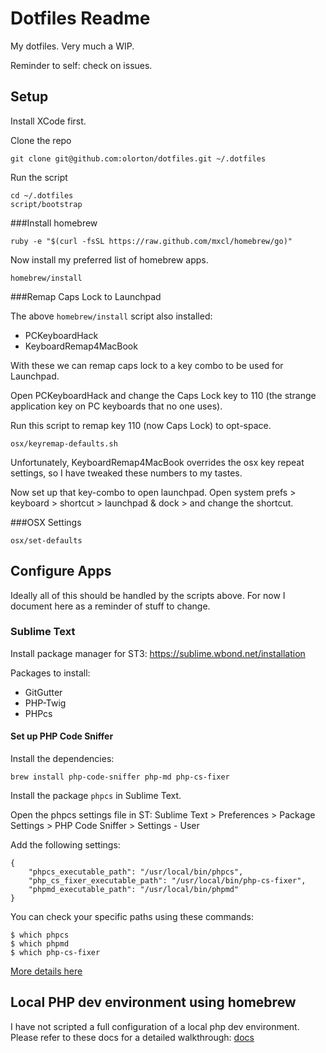 # Dotfiles Readme

My dotfiles. Very much a WIP.

Reminder to self: check on issues.

## Setup

Install XCode first.

Clone the repo

    git clone git@github.com:olorton/dotfiles.git ~/.dotfiles

Run the script
    
    cd ~/.dotfiles
    script/bootstrap

###Install homebrew

    ruby -e "$(curl -fsSL https://raw.github.com/mxcl/homebrew/go)"

Now install my preferred list of homebrew apps.

    homebrew/install

###Remap Caps Lock to Launchpad

The above ```homebrew/install``` script also installed:

- PCKeyboardHack
- KeyboardRemap4MacBook

With these we can remap caps lock to a key combo to be used for Launchpad.

Open PCKeyboardHack and change the Caps Lock key to 110 (the strange application key on PC keyboards that no one uses).

Run this script to remap key 110 (now Caps Lock) to opt-space.

	osx/keyremap-defaults.sh

Unfortunately, KeyboardRemap4MacBook overrides the osx key repeat settings, so I have tweaked these numbers to my tastes.

Now set up that key-combo to open launchpad. Open system prefs > keyboard > shortcut > launchpad & dock > and change the shortcut.

###OSX Settings
    
    osx/set-defaults

## Configure Apps

Ideally all of this should be handled by the scripts above. For now I document here as a reminder of stuff to change.

### Sublime Text

Install package manager for ST3: https://sublime.wbond.net/installation

Packages to install:

- GitGutter
- PHP-Twig
- PHPcs

#### Set up PHP Code Sniffer

Install the dependencies:

    brew install php-code-sniffer php-md php-cs-fixer

Install the package ```phpcs``` in Sublime Text.

Open the phpcs settings file in ST: Sublime Text > Preferences > Package Settings > PHP Code Sniffer > Settings - User 

Add the following settings:

    {
        "phpcs_executable_path": "/usr/local/bin/phpcs",
        "php_cs_fixer_executable_path": "/usr/local/bin/php-cs-fixer",
        "phpmd_executable_path": "/usr/local/bin/phpmd"
    }


You can check your specific paths using these commands:

    $ which phpcs
    $ which phpmd
    $ which php-cs-fixer


[More details here](http://www.soulbroken.co.uk/code/sublimephpcs/)

## Local PHP dev environment using homebrew

I have not scripted a full configuration of a local php dev environment. Please refer to these docs for a detailed walkthrough: [docs](https://github.com/olorton/dotfiles/tree/master/docs)
